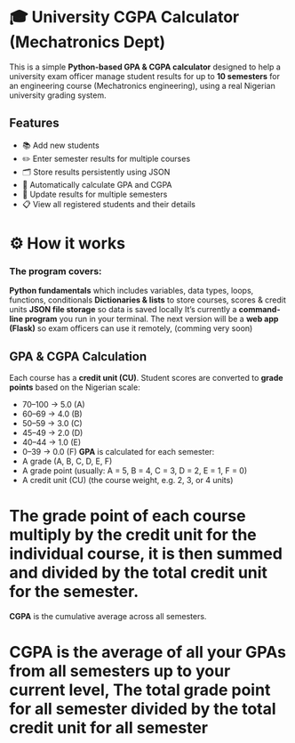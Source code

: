 # 🎓 University CGPA Calculator (Mechatronics Dept)

This is a simple **Python-based GPA & CGPA calculator** designed to help a university exam officer manage student results for up to **10 semesters** for an engineering course (Mechatronics engineering), using a real Nigerian university grading system.



##  Features

* 📚 Add new students
* ✏️ Enter semester results for multiple courses
* 🗂️ Store results persistently using JSON
* 🔢 Automatically calculate GPA and CGPA
* 🔄 Update results for multiple semesters
* 📋 View all registered students and their details

# ⚙️ How it works

### The program covers: ###
**Python fundamentals** which includes variables, data types, loops, functions, conditionals
**Dictionaries & lists** to store courses, scores & credit units
**JSON file storage** so data is saved locally
It’s currently a **command-line program** you run in your terminal.
The next version will be a **web app (Flask)** so exam officers can use it remotely, (comming very soon)

## GPA & CGPA Calculation

Each course has a **credit unit (CU)**.
Student scores are converted to **grade points** based on the Nigerian scale:
* 70–100 → 5.0 (A)
* 60–69 → 4.0 (B)
* 50–59 → 3.0 (C)
* 45–49 → 2.0 (D)
* 40–44 → 1.0 (E)
*  0–39 → 0.0 (F)
**GPA** is calculated for each semester:  
* A grade (A, B, C, D, E, F)
* A grade point (usually: A = 5, B = 4, C = 3, D = 2, E = 1, F = 0)
* A credit unit (CU) (the course weight, e.g. 2, 3, or 4 units) 
# The grade point of each course multiply by the credit unit for the individual course, it is then summed and divided by the total credit unit for the semester.

**CGPA** is the cumulative average across all semesters.
# CGPA is the average of all your GPAs from all semesters up to your current level, The total grade point for all semester divided by the total credit unit for all semester
